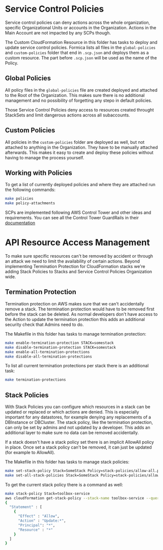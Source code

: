 # Service Control Policies

Service control policies can deny actions across the whole organization, specific Organizational Units or accounts in the Organization. Actions in the Main Account are not impacted by any SCPs though.

The Custom CloudFormation Resource in this folder has tasks to deploy and update service control policies. Formica lists all files in the `global-policies` and `custom-policies` folder that end in `.scp.json` and deploys them as a custom resource. The part before `.scp.json` will be used as the name of the Policy.



## Global Policies  

All policy files in the `global-policies` file are created deployed and attached to the Root of the Organization. This makes sure there is no additional management and no possibility of forgetting any stepo in default policies.

Those Service Control Policies deny access to resources created throught StackSets and limit dangerous actions across all subaccounts.

## Custom Policies

All policies in the `custom-policies` folder are deployed as well, but not attached to anything in the Organization. They have to be manually attached afterwards. This makes it easy to create and deploy these policies without having
to manage the process yourself.

## Working with Policies

To get a list of currently deployed policies and where they are attached run the following commands:

```bash
make policies
make policy-attachments
```

SCPs are implemented following AWS Control Tower and other ideas and requirements. You can see all the Control Tower GuardRails in their [documentation](https://docs.aws.amazon.com/controltower/latest/userguide/guardrails.html)

# API Resource Access Management

To make sure specific resources can't be removed by accident or through an attack we need to limit the availability of certain actions. Beyond implementing Termination Protection for CloudFormation stacks we're adding Stack Policies to Stacks and Service Control Policies Organization wide.

## Termination Protection 

Termination protection on AWS makes sure that we can't accidentally remove a stack. The termination protection would have to be removed first before the stack can be deleted. As normal developers don't have access to the Action to update the termination protection this adds an additional security check that Admins need to do.

The Makefile in this folder has tasks to manage termination protection:

```bash
make enable-termination-protection STACK=somestack
make disable-termination-protection STACK=somestack
make enable-all-termination-protections
make disable-all-termination-protections
```

To list all current termination protections per stack there is an additional task:

```bash
make termination-protections
```


## Stack Policies

With Stack Policies you can configure which resources in a stack can be updated or replaced or which actions are denied. This is especially important for any datastores, for example denying any replacements of a DBInstance or DBCluster. The stack policy, like the termination protection, can only be set by admins and not updated by a developer. This adds an additional layer to make sure no data can be removed accidentally.

If a stack doesn't have a stack policy set there is an implicit AllowAll policy in place. Once set a stack policy can't be removed, it can just be updated (for example to AllowAll).

The Makefile in this folder has tasks to manage stack policies:

```bash
make set-stack-policy Stack=SomeStack Policy=stack-policies/allow-all.policy.json
make set-all-stack-policies Stack=SomeStack Policy=stack-policies/allow-all.policy.json
```

To get the current stack policy there is a command as well:

```bash
make stack-policy Stack=toolbox-service
aws cloudformation get-stack-policy --stack-name toolbox-service --query StackPolicyBody --output text
{
  "Statement" : [
    {
      "Effect" : "Allow",
      "Action" : "Update:*",
      "Principal": "*",
      "Resource" : "*"
    }
  ]
}
```